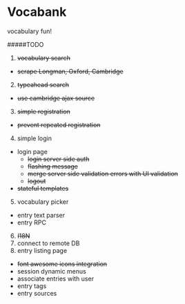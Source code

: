Vocabank
=================================
vocabulary fun!

#####TODO
1.  ~~vocabulary search~~
  - ~~scrape Longman, Oxford, Cambridge~~
2.  ~~typeahead search~~
  - ~~use cambridge ajax source~~
3.  ~~simple registration~~
  - ~~prevent repeated registration~~
4. simple login
  - login page
    - ~~login server side auth~~
    - ~~flashing message~~
    - ~~merge server side validation errors with UI validation~~
    - ~~logout~~
  - ~~stateful templates~~
5. vocabulary picker
  - entry text parser
  - entry RPC
6. ~~I18N~~
7. connect to remote DB
8. entry listing page
  - ~~font awesome icons integration~~
  - session dynamic menus
  - associate entries with user
  - entry tags
  - entry sources
